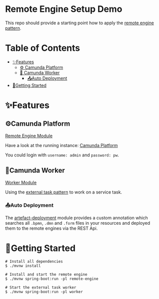 # Remote Engine Setup Demo

This repo should provide a starting point how to apply the [remote engine pattern](https://camunda.com/blog/2022/02/moving-from-embedded-to-remote-workflow-engines/).


# Table of Contents

* [✨Features](#features)
  * [⚙️ Camunda Platform](#camunda-platform)
  * [🔨 Camunda Worker](#camunda-worker)
    * [📤Auto Deployment](#auto-deployment)
* [🚀Getting Started](#getting-started)

# ✨Features

## ⚙️Camunda Platform

[Remote Engine Module](./remote-engine)

Have a look at the running instance: [Camunda Platform](http://localhost:8080)

You could login with `username: admin` and `password: pw`.

##  🔨Camunda Worker

[Worker Module](./worker)

Using the [external task pattern](https://docs.camunda.org/manual/7.20/user-guide/process-engine/external-tasks/) to 
work on a service task.

### 📤Auto Deployment

The [artefact-deployment](./artefactdeployment/README.md) module provides a custom annotation which searches all `.bpmn`, 
`.dmn` and `.form` files in your resources and deployed them to the remote engines via the REST Api.

# 🚀Getting Started

```shell
# Install all dependencies
$ ./mvnw install

# Install and start the remote engine
$ ./mvnw spring-boot:run -pl remote-engine

# Start the external task worker
$ ./mvnw spring-boot:run -pl worker
```